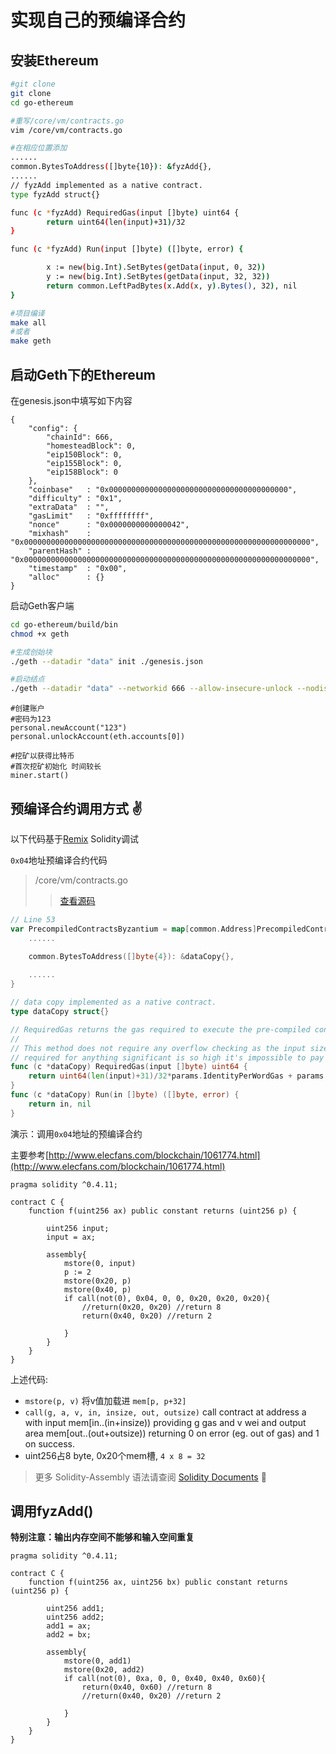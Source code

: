 # 实现自己的预编译合约

## 安装Ethereum

``` sh
#git clone
git clone
cd go-ethereum

#重写/core/vm/contracts.go
vim /core/vm/contracts.go

#在相应位置添加
......
common.BytesToAddress([]byte{10}): &fyzAdd{},
......
// fyzAdd implemented as a native contract.
type fyzAdd struct{}

func (c *fyzAdd) RequiredGas(input []byte) uint64 {
        return uint64(len(input)+31)/32
}

func (c *fyzAdd) Run(input []byte) ([]byte, error) {

        x := new(big.Int).SetBytes(getData(input, 0, 32))
        y := new(big.Int).SetBytes(getData(input, 32, 32))
        return common.LeftPadBytes(x.Add(x, y).Bytes(), 32), nil
}

#项目编译
make all
#或者
make geth
```

## 启动Geth下的Ethereum

在genesis.json中填写如下内容

```
{
	"config": {
		"chainId": 666,
		"homesteadBlock": 0,
		"eip150Block": 0,
		"eip155Block": 0,
		"eip158Block": 0
	},
	"coinbase" 	 : "0x0000000000000000000000000000000000000000",
	"difficulty" : "0x1",
	"extraData"  : "",
	"gasLimit"   : "0xffffffff",
	"nonce"      : "0x0000000000000042",
	"mixhash"    : "0x0000000000000000000000000000000000000000000000000000000000000000",
	"parentHash" : "0x0000000000000000000000000000000000000000000000000000000000000000",
	"timestamp"  : "0x00",
	"alloc"      : {}
}

```

启动Geth客户端

``` sh
cd go-ethereum/build/bin
chmod +x geth

#生成创始块
./geth --datadir "data" init ./genesis.json

#启动结点
./geth --datadir "data" --networkid 666 --allow-insecure-unlock --nodiscover console
```

```
#创建账户
#密码为123
personal.newAccount("123")
personal.unlockAccount(eth.accounts[0])

#挖矿以获得比特币
#首次挖矿初始化 时间较长
miner.start()
```

## 预编译合约调用方式 :v:

以下代码基于[Remix](http://remix.ethereum.org) Solidity调试



`0x04`地址预编译合约代码

> /core/vm/contracts.go
>> [查看源码](https://github.com/ethereum/go-ethereum/blob/master/core/vm/contracts.go)

``` go
// Line 53
var PrecompiledContractsByzantium = map[common.Address]PrecompiledContract{
	......

	common.BytesToAddress([]byte{4}): &dataCopy{},    
	
	......
}

// data copy implemented as a native contract.
type dataCopy struct{}

// RequiredGas returns the gas required to execute the pre-compiled contract.
//
// This method does not require any overflow checking as the input size gas costs
// required for anything significant is so high it's impossible to pay for.
func (c *dataCopy) RequiredGas(input []byte) uint64 {
	return uint64(len(input)+31)/32*params.IdentityPerWordGas + params.IdentityBaseGas
}
func (c *dataCopy) Run(in []byte) ([]byte, error) {
	return in, nil
}
```

演示：调用`0x04`地址的预编译合约

主要参考[http://www.elecfans.com/blockchain/1061774.html](http://www.elecfans.com/blockchain/1061774.html)

``` solidity
pragma solidity ^0.4.11;

contract C {
    function f(uint256 ax) public constant returns (uint256 p) {
        
        uint256 input;
        input = ax;
        
        assembly{
            mstore(0, input)
            p := 2
            mstore(0x20, p)
            mstore(0x40, p)
            if call(not(0), 0x04, 0, 0, 0x20, 0x20, 0x20){
                //return(0x20, 0x20) //return 8
                return(0x40, 0x20) //return 2
                
            }
        }
    }
}
```

上述代码:

+  `mstore(p, v)` 将v值加载进 `mem[p, p+32]`
+  `call(g, a, v, in, insize, out, outsize)` call contract at address a with input mem[in..(in+insize)) providing g gas and v wei and output area mem[out..(out+outsize)) returning 0 on error (eg. out of gas) and 1 on success.
+ uint256占8 byte, 0x20个mem槽, `4 x 8 = 32`

> 更多 Solidity-Assembly 语法请查阅 [Solidity Documents](https://solidity.readthedocs.io/zh/latest/assembly.html) :hugs:

## 调用fyzAdd()

__特别注意：输出内存空间不能够和输入空间重复__

``` solidity
pragma solidity ^0.4.11;

contract C {
    function f(uint256 ax, uint256 bx) public constant returns (uint256 p) {
        
        uint256 add1;
        uint256 add2;
        add1 = ax;
        add2 = bx;
        
        assembly{
            mstore(0, add1)
            mstore(0x20, add2)
            if call(not(0), 0xa, 0, 0, 0x40, 0x40, 0x60){
                return(0x40, 0x60) //return 8
                //return(0x40, 0x20) //return 2
                
            }
        }
    }
}
```

